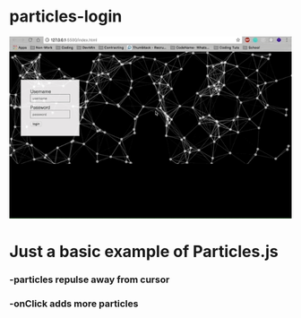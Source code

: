 # particles-login

<img src="particle1.gif" />

# Just a basic example of Particles.js

### -particles repulse away from cursor
### -onClick adds more particles